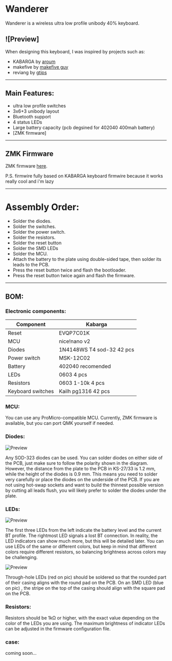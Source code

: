 # Wanderer
Wanderer is a wireless ultra low profile unibody 40% keyboard.  

![Preview]
---
When designing this keyboard, I was inspired by projects such as:
* KABARGA by [aroum](https://github.com/aroum/KABARGA)
* makefive by [makefive guy](https://github.com/mikeholscher/zmk-config-mikefive)
* reviang by [gtips](https://github.com/gtips/reviung)
---
## Main Features:  
* ultra low profile switches
* 3x6+3 unibody layout
* Bluetooth support
* 4 status LEDs
* Large battery capacity (pcb degsined for 402040 400mah battery)
* [ZMK firmware]

---

## ZMK Firmware  
ZMK firmware [here](https://github.com/Kaumovich/zmk-wanderer).  

P.S. firmwire fully based on KABARGA keyboard firmwire because it works really cool and i'm lazy

---


# Assembly Order:

* Solder the diodes.
* Solder the switches.
* Solder the power switch.
* Solder the resistors.
* Solder the reset button
* Solder the SMD LEDs
* Solder the MCU.
* Attach the battery to the plate using double-sided tape, then solder its leads to the PCB.
* Press the reset button twice and flash the bootloader.
* Press the reset button twice again and flash the firmware.

---

## BOM:  
### Electronic components:
| Component          | Kabarga                    | 
| ------------------ | -------------------------- | 
| Reset              | EVQP7C01K                  | 
| MCU                | nice!nano v2               | 
| Diodes             | 1N4148WS T4 sod-32  42 pcs | 
| Power switch       | MSK-12C02                  | 
| Battery            | 402040 recomended          | 
| LEDs               | 0603                 4 pcs | 
| Resistors          | 0603 1-10k           4 pcs | 
| Keyboard switches  | Kailh pg1316        42 pcs | 


### MCU:
You can use any ProMicro-compatible MCU. Currently, ZMK firmware is available, but you can port QMK yourself if needed.


### Diodes:
![Preview](pics/diodes.png)  

Any SOD-323 diodes can be used. You can solder diodes on either side of the PCB, just make sure to follow the polarity shown in the diagram. However, the distance from the plate to the PCB in KS-27/33 is 1.2 mm, while the height of the diodes is 0.9 mm. This means you need to solder very carefully or place the diodes on the underside of the PCB. If you are not using hot-swap sockets and want to build the thinnest possible version by cutting all leads flush, you will likely prefer to solder the diodes under the plate.

### LEDs:
![Preview](pics/LED1_8mm.webp)  

The first three LEDs from the left indicate the battery level and the current BT profile. The rightmost LED signals a lost BT connection. In reality, the LED indicators can show much more, but this will be detailed later. You can use LEDs of the same or different colors, but keep in mind that different colors require different resistors, so balancing brightness across colors may be challenging.

![Preview](pics/led_footprint.png)

Through-hole LEDs (red on pic) should be soldered so that the rounded part of their casing aligns with the round pad on the PCB. On an SMD LED (blue on pic) , the stripe on the top of the casing should align with the square pad on the PCB.

### Resistors:
Resistors should be 1kΩ or higher, with the exact value depending on the color of the LEDs you are using. The maximum brightness of indicator LEDs can be adjusted in the firmware configuration file.


### case:

coming soon...
